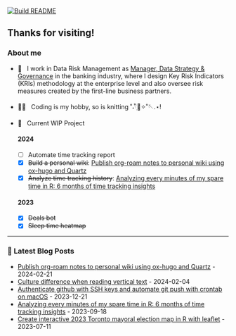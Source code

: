 [![Build README](https://github.com/aster-hu/aster-hu/actions/workflows/build.yml/badge.svg)](https://github.com/aster-hu/aster-hu/actions/workflows/build.yml)

## Thanks for visiting!

### About me

- 💼 &nbsp; I work in Data Risk Management as [Manager, Data Strategy & Governance](https://www.linkedin.com/in/asterhu/) in the banking industry, where I design Key Risk Indicators (KRIs) methodology at the enterprise level and also oversee risk measures created by the first-line business partners.

- 👩‍💻 &nbsp; Coding is my hobby, so is knitting ˚˖𓍢ִ໋🧶✧˚🪡.⋆! 

- 🚀 &nbsp; Current WIP Project

  #### 2024
  - [ ] Automate time tracking report
  - [x] ~~Build a personal wiki~~: [Publish org-roam notes to personal wiki using ox-hugo and Quartz](https://www.asterhu.com/post/20240220-publish-org-roam-with-quartz-oxhugo/)
  - [x] ~~Analyze time tracking history~~: [Analyzing every minutes of my spare time in R: 6 months of time tracking insights](https://www.asterhu.com/post/2023-09-18-time-tracking-analysis/)
 
  #### 2023
  - [x] ~~Deals bot~~
  - [x] ~~Sleep time heatmap~~

---

### 🔖 Latest Blog Posts
<!-- Blogpost starts -->
* [Publish org-roam notes to personal wiki using ox-hugo and Quartz](https://www.asterhu.com/post/20240220-publish-org-roam-with-quartz-oxhugo/) - 2024-02-21
* [Culture difference when reading vertical text](https://www.asterhu.com/post/20240204-culture-difference-book-spins/) - 2024-02-04
* [Authenticate github with SSH keys and automate git push with crontab on macOS](https://www.asterhu.com/post/2023-12-21-use-ssh-github-push-crontab/) - 2023-12-21
* [Analyzing every minutes of my spare time in R: 6 months of time tracking insights](https://www.asterhu.com/post/2023-09-18-time-tracking-analysis/) - 2023-09-18
* [Create interactive 2023 Toronto mayoral election map in R with leaflet](https://www.asterhu.com/post/2023-07-11-toronto-mayor-by-election-analysis/) - 2023-07-11
<!-- Blogpost ends -->
